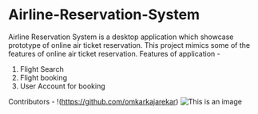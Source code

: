# Airline-Reservation-System
Airline Reservation System is a desktop application which showcase prototype of online air ticket reservation. This project mimics some of the features of online air ticket reservation.
Features of application - 
1. Flight Search
2. Flight booking
3. User Account for booking

Contributors - 
!(https://github.com/omkarkajarekar)
![This is an image](https://myoctocat.com/assets/images/base-octocat.svg)
